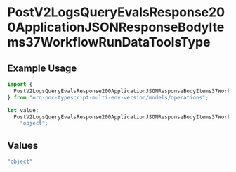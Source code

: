 # PostV2LogsQueryEvalsResponse200ApplicationJSONResponseBodyItems37WorkflowRunDataToolsType

## Example Usage

```typescript
import {
  PostV2LogsQueryEvalsResponse200ApplicationJSONResponseBodyItems37WorkflowRunDataToolsType,
} from "orq-poc-typescript-multi-env-version/models/operations";

let value:
  PostV2LogsQueryEvalsResponse200ApplicationJSONResponseBodyItems37WorkflowRunDataToolsType =
    "object";
```

## Values

```typescript
"object"
```
